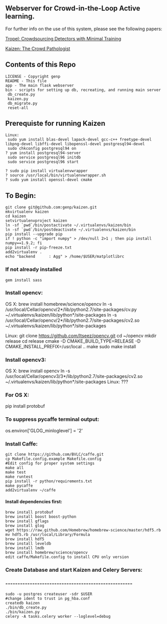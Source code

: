 ## Webserver for Crowd-in-the-Loop Active learning.

For further info on the use of this system, please see the following papers:

[Tropel: Crowdsourcing Detectors with Minimal Training](http://cs.brown.edu/~gmpatter/pub_papers/patterson_hcomp2015.pdf)

[Kaizen: The Crowd Pathologist](http://cs.brown.edu/people/gmpatter/groupsight/kaizen.pdf)

## Contents of this Repo

    LICENSE - Copyright genp
    README - This file
    app - The main flask webserver
    bin - scripts for setting up db, recreating, and running main server
     db_create.py
     kaizen.py
     db_migrate.py
     reset-all

## Prerequiste for running Kaizen
    Linux:
     sudo yum install blas-devel lapack-devel gcc-c++ freetype-devel libpng-devel libffi-devel libopenssl-devel postgresql94-devel
     sudo chkconfig postgresql94 on
    ? yum install postgresql94-server
     sudo service postgresql96 initdb
     sudo service postgresql96 start

    ? sudo pip install virtualenvwrapper
    ? source /usr/local/bin/virtualenvwrapper.sh
    ? sudo yum install openssl-devel cmake

## To Begin: 

    git clone git@github.com:genp/kaizen.git
    mkvirtualenv kaizen
    cd kaizen
    setvirtualenvproject kaizen
    ln -sf `pwd`/bin/postactivate ~/.virtualenvs/kaizen/bin
    ln -sf `pwd`/bin/postdeactivate ~/.virtualenvs/kaizen/bin
    pip install --upgrade pip
    if ! python -c "import numpy" > /dev/null 2>1 ; then pip install numpy==1.9.2; fi
    pip install -r pip-freeze.txt
    add2virtualenv .
    echo "backend      : Agg" > /home/$USER/matplotlibrc

### If not already installed
    gem install sass

### Install opencv:
  OS X:
   brew install homebrew/science/opencv
   ln -s /usr/local/Cellar/opencv/2*/lib/python2.7/site-packages/cv.py \
     ~/.virtualenvs/kaizen/lib/python*/site-packages
   ln -s /usr/local/Cellar/opencv/2*/lib/python2.7/site-packages/cv2.so \
     ~/.virtualenvs/kaizen/lib/python*/site-packages

  Linux: 
    git clone https://github.com/Itseez/opencv.git
    cd ~/opencv
    mkdir release
    cd release
    cmake -D CMAKE_BUILD_TYPE=RELEASE -D CMAKE_INSTALL_PREFIX=/usr/local ..
    make
    sudo make install

### Install opencv3:
  OS X:
   brew install opencv
   ln -s /usr/local/Cellar/opencv3/3*/lib/python2.7/site-packages/cv2.so \
     ~/.virtualenvs/kaizen/lib/python*/site-packages
  Linux: ???

### For OS X:
  <INSTALL caffe>
  pip install protobuf

### To suppress pycaffe terminal output:
  os.environ['GLOG_minloglevel'] = '2' 

### Install Caffe:
    git clone https://github.com/BVLC/caffe.git
    cp Makefile.config.example Makefile.config
    #Edit config for proper system settings
    make all
    make test
    make runtest
    pip install -r python/requirements.txt
    make pycaffe
    add2virtualenv ~/caffe
        

#### Install dependencies first:
    brew install protobuf
    brew install boost boost-python
    brew install gflags
    brew install glog
    wget https://raw.github.com/Homebrew/homebrew-science/master/hdf5.rb
    mv hdf5.rb /usr/local/Library/Formula
    brew install hdf5
    brew install leveldb
    brew install lmdb
    brew install homebrew/science/opencv
    edit caffe/Makefile.config to install CPU only version

### Create Database and start Kaizen and Celery Servers:
### ----------------------------------------------------
    sudo -u postgres createuser -sdr $USER
    #change ident to trust in pg_hba.conf
    createdb kaizen
    ./bin/db_create.py
    ./bin/kaizen.py
    celery -A tasks.celery worker --loglevel=debug


